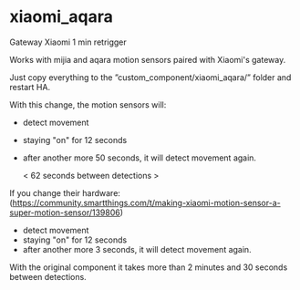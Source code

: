 # xiaomi_aqara
Gateway Xiaomi 1 min retrigger

Works with mijia and aqara motion sensors paired with Xiaomi's gateway. 

Just copy everything to the ”custom_component/xiaomi_aqara/” folder and restart HA.



With this change, the motion sensors will:
  - detect movement
  - staying "on" for 12 seconds
  - after another more 50 seconds, it will detect movement again.

     < 62 seconds between detections >


If you change their hardware:
(https://community.smartthings.com/t/making-xiaomi-motion-sensor-a-super-motion-sensor/139806)
  - detect movement
  - staying "on" for 12 seconds
  - after another more 3 seconds, it will detect movement again.


With the original component it takes more than 2 minutes and 30 seconds between detections.
